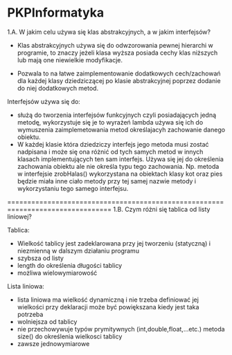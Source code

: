 # PKPInformatyka

1.A. W jakim celu używa się klas abstrakcyjnych, a w jakim interfejsów?

- Klas abstrakcyjnych używa się do odwzorowania pewnej hierarchi w programie, to znaczy jeżeli klasa wyższa posiada cechy klas niższych lub mają one niewielkie modyfikacje.

- Pozwala to na łatwe zaimplementowanie dodatkowych cech/zachowań dla każdej klasy dziedziczącej po klasie abstrakcyjnej poprzez dodanie do niej dodatkowych metod.

Interfejsów używa się do:

- służą do tworzenia interfejsów funkcyjnych czyli posiadających jedną metodę, wykorzystuje się je to wyrażeń lambda używa się ich do wymuszenia zaimplemetowania metod określajacyh zachowanie danego obiektu. 
- W każdej klasie która dziedziczy interfejs jego metoda musi zostać nadpisana i może się ona różnić od tych samych metod w innych klasach implementujących ten sam interfejs. Używa się jej do określenia zachowania obiektu ale nie określa typu tego zachowania. Np. metoda w interfejsie zrobHalas() wykorzystana na obiektach klasy kot oraz pies będzie miała inne ciało metody przy tej samej nazwie metody i wykorzystaniu tego samego interfejsu.

================================================================================
1.B. Czym różni się tablica od listy liniowej?

Tablica:
- Wielkość tablicy jest zadeklarowana przy jej tworzeniu (statyczną) i niezmienną w dalszym działaniu programu
- szybsza od listy
- length do określenia długości tablicy
- możliwa wielowymiarowość


Lista liniowa:
- lista liniowa ma wielkość dynamiczną i nie trzeba definiować jej wielkości przy deklaracji może być powiększana kiedy jest taka potrzeba
- wolniejsza od tablicy
- nie przechowywuje typów prymitywnych (int,double,float,...etc.) metoda size() do określenia wielkosci tablicy
- zawsze jednowymiarowe
